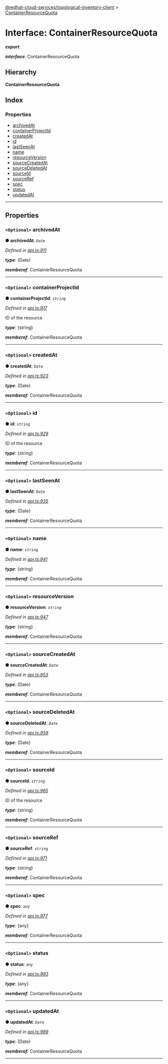[@redhat-cloud-services/topological-inventory-client](../README.md) > [ContainerResourceQuota](../interfaces/containerresourcequota.md)

# Interface: ContainerResourceQuota

*__export__*: 

*__interface__*: ContainerResourceQuota

## Hierarchy

**ContainerResourceQuota**

## Index

### Properties

* [archivedAt](containerresourcequota.md#archivedat)
* [containerProjectId](containerresourcequota.md#containerprojectid)
* [createdAt](containerresourcequota.md#createdat)
* [id](containerresourcequota.md#id)
* [lastSeenAt](containerresourcequota.md#lastseenat)
* [name](containerresourcequota.md#name)
* [resourceVersion](containerresourcequota.md#resourceversion)
* [sourceCreatedAt](containerresourcequota.md#sourcecreatedat)
* [sourceDeletedAt](containerresourcequota.md#sourcedeletedat)
* [sourceId](containerresourcequota.md#sourceid)
* [sourceRef](containerresourcequota.md#sourceref)
* [spec](containerresourcequota.md#spec)
* [status](containerresourcequota.md#status)
* [updatedAt](containerresourcequota.md#updatedat)

---

## Properties

<a id="archivedat"></a>

### `<Optional>` archivedAt

**● archivedAt**: *`Date`*

*Defined in [api.ts:911](https://github.com/RedHatInsights/javascript-clients/blob/master/packages/topological-inventory/api.ts#L911)*

*__type__*: {Date}

*__memberof__*: ContainerResourceQuota

___
<a id="containerprojectid"></a>

### `<Optional>` containerProjectId

**● containerProjectId**: *`string`*

*Defined in [api.ts:917](https://github.com/RedHatInsights/javascript-clients/blob/master/packages/topological-inventory/api.ts#L917)*

ID of the resource

*__type__*: {string}

*__memberof__*: ContainerResourceQuota

___
<a id="createdat"></a>

### `<Optional>` createdAt

**● createdAt**: *`Date`*

*Defined in [api.ts:923](https://github.com/RedHatInsights/javascript-clients/blob/master/packages/topological-inventory/api.ts#L923)*

*__type__*: {Date}

*__memberof__*: ContainerResourceQuota

___
<a id="id"></a>

### `<Optional>` id

**● id**: *`string`*

*Defined in [api.ts:929](https://github.com/RedHatInsights/javascript-clients/blob/master/packages/topological-inventory/api.ts#L929)*

ID of the resource

*__type__*: {string}

*__memberof__*: ContainerResourceQuota

___
<a id="lastseenat"></a>

### `<Optional>` lastSeenAt

**● lastSeenAt**: *`Date`*

*Defined in [api.ts:935](https://github.com/RedHatInsights/javascript-clients/blob/master/packages/topological-inventory/api.ts#L935)*

*__type__*: {Date}

*__memberof__*: ContainerResourceQuota

___
<a id="name"></a>

### `<Optional>` name

**● name**: *`string`*

*Defined in [api.ts:941](https://github.com/RedHatInsights/javascript-clients/blob/master/packages/topological-inventory/api.ts#L941)*

*__type__*: {string}

*__memberof__*: ContainerResourceQuota

___
<a id="resourceversion"></a>

### `<Optional>` resourceVersion

**● resourceVersion**: *`string`*

*Defined in [api.ts:947](https://github.com/RedHatInsights/javascript-clients/blob/master/packages/topological-inventory/api.ts#L947)*

*__type__*: {string}

*__memberof__*: ContainerResourceQuota

___
<a id="sourcecreatedat"></a>

### `<Optional>` sourceCreatedAt

**● sourceCreatedAt**: *`Date`*

*Defined in [api.ts:953](https://github.com/RedHatInsights/javascript-clients/blob/master/packages/topological-inventory/api.ts#L953)*

*__type__*: {Date}

*__memberof__*: ContainerResourceQuota

___
<a id="sourcedeletedat"></a>

### `<Optional>` sourceDeletedAt

**● sourceDeletedAt**: *`Date`*

*Defined in [api.ts:959](https://github.com/RedHatInsights/javascript-clients/blob/master/packages/topological-inventory/api.ts#L959)*

*__type__*: {Date}

*__memberof__*: ContainerResourceQuota

___
<a id="sourceid"></a>

### `<Optional>` sourceId

**● sourceId**: *`string`*

*Defined in [api.ts:965](https://github.com/RedHatInsights/javascript-clients/blob/master/packages/topological-inventory/api.ts#L965)*

ID of the resource

*__type__*: {string}

*__memberof__*: ContainerResourceQuota

___
<a id="sourceref"></a>

### `<Optional>` sourceRef

**● sourceRef**: *`string`*

*Defined in [api.ts:971](https://github.com/RedHatInsights/javascript-clients/blob/master/packages/topological-inventory/api.ts#L971)*

*__type__*: {string}

*__memberof__*: ContainerResourceQuota

___
<a id="spec"></a>

### `<Optional>` spec

**● spec**: *`any`*

*Defined in [api.ts:977](https://github.com/RedHatInsights/javascript-clients/blob/master/packages/topological-inventory/api.ts#L977)*

*__type__*: {any}

*__memberof__*: ContainerResourceQuota

___
<a id="status"></a>

### `<Optional>` status

**● status**: *`any`*

*Defined in [api.ts:983](https://github.com/RedHatInsights/javascript-clients/blob/master/packages/topological-inventory/api.ts#L983)*

*__type__*: {any}

*__memberof__*: ContainerResourceQuota

___
<a id="updatedat"></a>

### `<Optional>` updatedAt

**● updatedAt**: *`Date`*

*Defined in [api.ts:989](https://github.com/RedHatInsights/javascript-clients/blob/master/packages/topological-inventory/api.ts#L989)*

*__type__*: {Date}

*__memberof__*: ContainerResourceQuota

___

